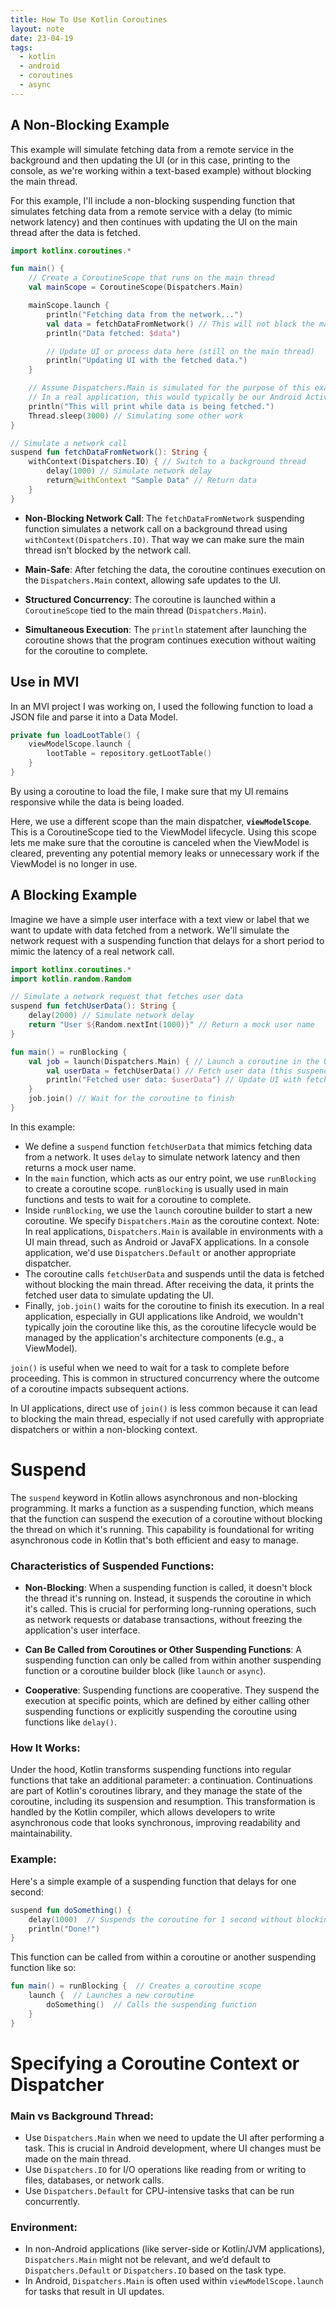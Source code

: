 ```yaml
---
title: How To Use Kotlin Coroutines
layout: note
date: 23-04-19
tags:
  - kotlin
  - android
  - coroutines
  - async
---
```

## A Non-Blocking Example

This example will simulate fetching data from a remote service in the background and then updating the UI (or in this case, printing to the console, as we're working within a text-based example) without blocking the main thread.

For this example, I'll include a non-blocking suspending function that simulates fetching data from a remote service with a delay (to mimic network latency) and then continues with updating the UI on the main thread after the data is fetched.

```kotlin
import kotlinx.coroutines.*

fun main() {
    // Create a CoroutineScope that runs on the main thread
    val mainScope = CoroutineScope(Dispatchers.Main)

    mainScope.launch {
        println("Fetching data from the network...")
        val data = fetchDataFromNetwork() // This will not block the main thread
        println("Data fetched: $data")

        // Update UI or process data here (still on the main thread)
        println("Updating UI with the fetched data.")
    }

    // Assume Dispatchers.Main is simulated for the purpose of this example.
    // In a real application, this would typically be our Android Activity or Fragment.
    println("This will print while data is being fetched.")
    Thread.sleep(3000) // Simulating some other work
}

// Simulate a network call
suspend fun fetchDataFromNetwork(): String {
    withContext(Dispatchers.IO) { // Switch to a background thread
        delay(1000) // Simulate network delay
        return@withContext "Sample Data" // Return data
    }
}
```

- **Non-Blocking Network Call**: The `fetchDataFromNetwork` suspending function simulates a network call on a background thread using `withContext(Dispatchers.IO)`. That way we can make sure the main thread isn't blocked by the network call.

- **Main-Safe**: After fetching the data, the coroutine continues execution on the `Dispatchers.Main` context, allowing safe updates to the UI.

- **Structured Concurrency**: The coroutine is launched within a `CoroutineScope` tied to the main thread (`Dispatchers.Main`). 

- **Simultaneous Execution**: The `println` statement after launching the coroutine shows that the program continues execution without waiting for the coroutine to complete. 

## Use in MVI

In an MVI project I was working on, I used the following function to load a JSON file and parse it into a Data Model. 
```kotlin
private fun loadLootTable() { 
	viewModelScope.launch { 
		lootTable = repository.getLootTable() 
	} 
} 
```

By using a coroutine to load the file, I make sure that my UI remains responsive while the data is being loaded. 

Here, we use a different scope than the main dispatcher, **`viewModelScope`**. This is a CoroutineScope tied to the ViewModel lifecycle. Using this scope lets me make sure that the coroutine is canceled when the ViewModel is cleared, preventing any potential memory leaks or unnecessary work if the ViewModel is no longer in use. 

## A Blocking Example

Imagine we have a simple user interface with a text view or label that we want to update with data fetched from a network. We'll simulate the network request with a suspending function that delays for a short period to mimic the latency of a real network call.

```kotlin
import kotlinx.coroutines.*
import kotlin.random.Random

// Simulate a network request that fetches user data
suspend fun fetchUserData(): String {
    delay(2000) // Simulate network delay
    return "User ${Random.nextInt(1000)}" // Return a mock user name
}

fun main() = runBlocking {
    val job = launch(Dispatchers.Main) { // Launch a coroutine in the UI thread
        val userData = fetchUserData() // Fetch user data (this suspends the coroutine)
        println("Fetched user data: $userData") // Update UI with fetched data
    }
    job.join() // Wait for the coroutine to finish
}
```

In this example:

- We define a `suspend` function `fetchUserData` that mimics fetching data from a network. It uses `delay` to simulate network latency and then returns a mock user name.
- In the `main` function, which acts as our entry point, we use `runBlocking` to create a coroutine scope. `runBlocking` is usually used in main functions and tests to wait for a coroutine to complete.
- Inside `runBlocking`, we use the `launch` coroutine builder to start a new coroutine. We specify `Dispatchers.Main` as the coroutine context. Note: In real applications, `Dispatchers.Main` is available in environments with a UI main thread, such as Android or JavaFX applications. In a console application, we'd use `Dispatchers.Default` or another appropriate dispatcher.
- The coroutine calls `fetchUserData` and suspends until the data is fetched without blocking the main thread. After receiving the data, it prints the fetched user data to simulate updating the UI.
- Finally, `job.join()` waits for the coroutine to finish its execution. In a real application, especially in GUI applications like Android, we wouldn't typically join the coroutine like this, as the coroutine lifecycle would be managed by the application's architecture components (e.g., a ViewModel).

`join()` is useful when we need to wait for a task to complete before proceeding. This is common in structured concurrency where the outcome of a coroutine impacts subsequent actions.

In UI applications, direct use of `join()` is less common because it can lead to blocking the main thread, especially if not used carefully with appropriate dispatchers or within a non-blocking context.

# Suspend

The `suspend` keyword in Kotlin allows asynchronous and non-blocking programming. It marks a function as a suspending function, which means that the function can suspend the execution of a coroutine without blocking the thread on which it's running. This capability is foundational for writing asynchronous code in Kotlin that's both efficient and easy to manage.

### Characteristics of Suspended Functions:

- **Non-Blocking**: When a suspending function is called, it doesn't block the thread it's running on. Instead, it suspends the coroutine in which it's called. This is crucial for performing long-running operations, such as network requests or database transactions, without freezing the application's user interface.

- **Can Be Called from Coroutines or Other Suspending Functions**: A suspending function can only be called from within another suspending function or a coroutine builder block (like `launch` or `async`). 

- **Cooperative**: Suspending functions are cooperative. They suspend the execution at specific points, which are defined by either calling other suspending functions or explicitly suspending the coroutine using functions like `delay()`.

### How It Works:

Under the hood, Kotlin transforms suspending functions into regular functions that take an additional parameter: a continuation. Continuations are part of Kotlin's coroutines library, and they manage the state of the coroutine, including its suspension and resumption. This transformation is handled by the Kotlin compiler, which allows developers to write asynchronous code that looks synchronous, improving readability and maintainability.

### Example:

Here's a simple example of a suspending function that delays for one second:

```kotlin
suspend fun doSomething() {
    delay(1000)  // Suspends the coroutine for 1 second without blocking the thread
    println("Done!")
}
```

This function can be called from within a coroutine or another suspending function like so:

```kotlin
fun main() = runBlocking {  // Creates a coroutine scope
    launch {  // Launches a new coroutine
        doSomething()  // Calls the suspending function
    }
}
```

# Specifying a Coroutine Context or Dispatcher

### Main vs Background Thread:
- Use `Dispatchers.Main` when we need to update the UI after performing a task. This is crucial in Android development, where UI changes must be made on the main thread.
- Use `Dispatchers.IO` for I/O operations like reading from or writing to files, databases, or network calls.
- Use `Dispatchers.Default` for CPU-intensive tasks that can be run concurrently.

### Environment:
- In non-Android applications (like server-side or Kotlin/JVM applications), `Dispatchers.Main` might not be relevant, and we’d default to `Dispatchers.Default` or `Dispatchers.IO` based on the task type.
- In Android, `Dispatchers.Main` is often used within `viewModelScope.launch` for tasks that result in UI updates.




